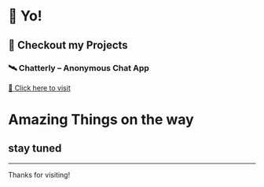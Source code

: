 # 👋 Yo!

## 🚀 Checkout my Projects

### 🛰️ Chatterly – Anonymous Chat App  
[🔗 Click here to visit](https://chatterly-frontend-1n8qzfkzg-rajnisht7s-projects.vercel.app)

# Amazing Things on the way
## stay tuned

---

Thanks for visiting!
